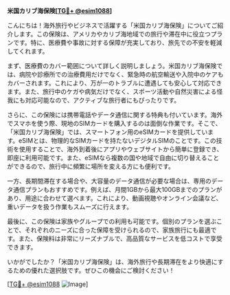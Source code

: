 **米国カリブ海保険[[TG💪+ @esim1088](https://t.me/s/esim1088)]**

こんにちは！海外旅行やビジネスで活躍する「米国カリブ海保険」についてご紹介します。この保険は、アメリカやカリブ海地域での旅行や滞在中に役立つプランです。特に、医療費や事故に対する保障が充実しており、旅先での不安を軽減してくれます。

まず、医療費のカバー範囲について詳しく説明しましょう。米国カリブ海保険では、病院や診療所での治療費用だけでなく、緊急時の航空輸送や入院中のケアもカバーされます。これにより、万が一のトラブルに遭遇しても安心して対応できます。また、旅行中のケガや病気だけでなく、スポーツ活動や自然災害による怪我にも対応可能なので、アクティブな旅行者にもぴったりです。

さらに、この保険には携帯電話やデータ通信に関する特典も付いています。海外でスマホを使う際、現地のSIMカードを購入するのは面倒な作業です。そこで、「米国カリブ海保険」では、スマートフォン用のeSIMカードを提供しています。eSIMとは、物理的なSIMカードを持たないデジタルSIMのことです。この技術を使用することで、海外到着後にアプリやウェブサイトから簡単に登録でき、即座に利用可能です。また、eSIMなら複数の国や地域で自由に切り替えることができるので、旅行中に頻繁に場所を変える方にも便利です。

一方、長期間滞在する場合や、大容量のデータ通信が必要な場合は、専用のデータ通信プランもおすすめです。例えば、月間1GBから最大100GBまでのプランがあり、用途に合わせて選べます。これにより、動画視聴やオンライン会議など、重いデータを扱う作業もスムーズに行えます。

最後に、この保険は家族やグループでの利用も可能です。個別のプランを選ぶことで、それぞれのニーズに合った保障を受けられるので、家族旅行にも最適です。また、保険料は非常にリーズナブルで、高品質なサービスを低コストで享受できます。

いかがでしたか？「米国カリブ海保険」は、海外旅行や長期滞在をより快適にするための優れた選択肢です。ぜひこの機会にご検討ください！

[[TG💪+ @esim1088](https://t.me/s/esim1088) ![Image](https://i.postimg.cc/Y0z9fWf4/image.png)]